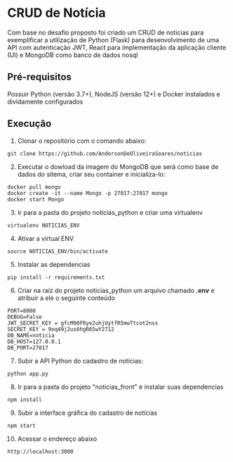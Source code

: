 # CRUD de Notícia

Com base no desafio proposto foi criado um CRUD de noticias para exemplificar a utilização de Python (Flask) para desenvolvimento de uma API com autenticação JWT, React para implementação da aplicação cliente (UI) e MongoDB como banco de dados nosql


## Pré-requisitos

Possuir Python (versão 3.7+), NodeJS (versão 12+) e Docker instalados e dividamente configurados


## Execução

1) Clonar o repositório com o comando abaixo:

```
git clone https://github.com/AndersonDeOliveiraSoares/noticias
```

2) Executar o dowload da imagem do MongoDB que será como base de dados do sitema, criar seu container e inicializa-lo:

```
docker pull mongo
docker create -it --name Mongo -p 27017:27017 mongo
docker start Mongo
```

3) Ir para a pasta do projeto noticias_python e criar uma virtualenv

```
virtualenv NOTICIAS_ENV
```

4) Ativar a virtual ENV

```
source NOTICIAS_ENV/bin/activate
```

5) Instalar as dependencias

```
pip install -r requirements.txt
```

6) Criar na raíz do projeto noticias_python um arquivo chamado **.env** e atribuir a ele o seguinte conteúdo

```
PORT=8000
DEBUG=False
JWT_SECRET_KEY = gfcM90FRye2uhjUytfR5mwTtcot2nss
SECRET_KEY = 9oq49j2us6hgR65wY2712
DB_NAME=noticia
DB_HOST=127.0.0.1
DB_PORT=27017
```

7) Subir a API Python do cadastro de notícias:

```
python app.py
```

8) Ir para a pasta do projeto "noticias_front" e instalar suas dependencias

```
npm install
```

9) Subir a interface gráfica do cadastro de notícias

```
npm start
```

10) Acessar o endereço abaixo

```
http://localhost:3000
```
